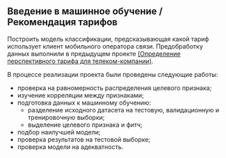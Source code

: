 ## Введение в машинное обучение / Рекомендация тарифов
Построить модель классификации, предсказывающая какой тариф использует клиент мобильного оператора связи. Предобработку данных выполнили в предыдущем проекте [(Определение перспективного тарифа для телеком-компании)](https://github.com/Lunay17/yandex_practicum_ds/tree/main/4_project_statistical_data_analysis).

В процессе реализации проекта были проведены следующие работы:
- проверка на равномерность распределения целевого признака;
- изучение корреляции между признаками;
- подготовка данных к машинному обучению:
  - разделение исходного датасета на тестовую, валидационную и тренировочную выборки;
  - выделение целевого признака и фитч;
- подбор наилучшей модели;
- проверка результатов на тестовой выборке;
- проверка модели на адекватность.
